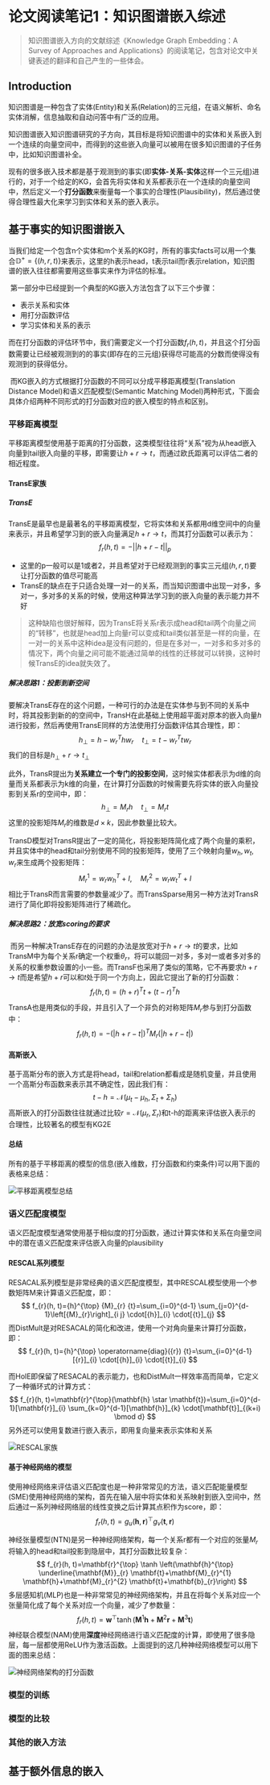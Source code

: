 # 论文阅读笔记1：知识图谱嵌入综述

> 知识图谱嵌入方向的文献综述《Knowledge Graph Embedding：A Survey of Approaches and Applications》的阅读笔记，包含对论文中关键表述的翻译和自己产生的一些体会。



## Introduction

​		知识图谱是一种包含了实体(Entity)和关系(Relation)的三元组，在语义解析、命名实体消解，信息抽取和自动问答中有广泛的应用。

​		知识图谱嵌入知识图谱研究的子方向，其目标是将知识图谱中的实体和关系嵌入到一个连续的向量空间中，而得到的这些嵌入向量可以被用在很多知识图谱的子任务中，比如知识图谱补全。

​		现有的很多嵌入技术都是基于观测到的事实(即**实体-关系-实体**这样一个三元组)进行的，对于一个给定的KG，会首先将实体和关系都表示在一个连续的向量空间中，然后定义一个**打分函数**来衡量每一个事实的合理性(Plausibility)，然后通过使得合理性最大化来学习到实体和关系的嵌入表示。

## 基于事实的知识图谱嵌入

​		当我们给定一个包含n个实体和m个关系的KG时，所有的事实facts可以用一个集合$\mathbb{D}^+=\left\{(h,r,t)\right\}$来表示，这里的h表示head，t表示tail而r表示relation，知识图谱的嵌入往往都需要用这些事实来作为评估的标准。

​		第一部分中已经提到一个典型的KG嵌入方法包含了以下三个步骤：

- 表示关系和实体
- 用打分函数评估
- 学习实体和关系的表示

而在打分函数的评估环节中，我们需要定义一个打分函数$f_r(h,t)$，并且这个打分函数需要让已经被观测到的的事实(即存在的三元组)获得尽可能高的分数而使得没有观测到的获得低分。

​		而KG嵌入的方式根据打分函数的不同可以分成平移距离模型(Translation Distance Model)和语义匹配模型(Semantic Matching Model)两种形式，下面会具体介绍两种不同形式的打分函数对应的嵌入模型的特点和区别。

### 平移距离模型

​		平移距离模型使用基于距离的打分函数，这类模型往往将“关系”视为从head嵌入向量到tail嵌入向量的平移，即需要让$h+r\rightarrow t$，而通过欧氏距离可以评估二者的相近程度。

#### TransE家族

##### TransE

​		TransE是最早也是最著名的平移距离模型，它将实体和关系都用d维空间中的向量来表示，并且希望学习到的嵌入向量满足$h+r\rightarrow t$，而其打分函数可以表示为：
$$
f_r(h,t)=-||h+r-t||_p
$$

- 这里的p一般可以是1或者2，并且希望对于已经观测到的事实三元组$(h,r,t)$要让打分函数的值尽可能高
- TransE的缺点在于只适合处理一对一的关系，而当知识图谱中出现一对多，多对一，多对多的关系的时候，使用这种算法学习到的嵌入向量的表示能力并不好

> 这种缺陷也很好解释，因为TransE将关系r表示成head和tail两个向量之间的“转移”，也就是head加上向量r可以变成和tail类似甚至是一样的向量，在一对一的关系中这种idea是没有问题的，但是在多对一，一对多和多对多的情况下，两个向量之间可能不能通过简单的线性的迁移就可以转换，这种时候TransE的idea就失效了。

##### 解决思路1：投影到新空间

​		要解决TransE存在的这个问题，一种可行的办法是在实体参与到不同的关系中时，将其投影到新的的空间中，TransH在此基础上使用超平面对原本的嵌入向量$h$进行投影，然后再使用TransE同样的方法使用打分函数评估其合理性，即：
$$
h_{\perp}=h-w_r^Thw_r\quad t_{\perp}=t-w_r^Ttw_r
$$
我们的目标是$h_{\perp}+r\rightarrow t_{\perp}$ 

​		此外，TransR提出为**关系建立一个专门的投影空间**，这时候实体都表示为d维的向量而关系都表示为k维的向量，在计算打分函数的时候需要先将实体的嵌入向量投影到关系r的空间中，即：
$$
h_{\perp}=M_rh\quad t_{\perp}=M_rt
$$
这里的投影矩阵$M_r$的维数是$d\times k$，因此参数量比较大。

​		TransD模型对TransR提出了一定的简化，将投影矩阵简化成了两个向量的乘积，并且实体中的head和tail分别使用不同的投影矩阵，使用了三个映射向量$w_h,w_t,w_r$来生成两个投影矩阵：
$$
M_r^1=w_rw_h^T+I,\quad M_r^2=w_rw_t^T+I
$$
相比于TransR而言需要的参数量减少了。而TransSparse用另一种方法对TransR进行了简化即将投影矩阵进行了稀疏化。

##### 解决思路2：放宽scoring的要求

​		而另一种解决TransE存在的问题的办法是放宽对于$h+r\rightarrow t$的要求，比如TransM中为每个关系r确定一个权重$\theta_r$，将可以能回一对多，多对一或者多对多的关系的权重参数设置的小一些。而TransF也采用了类似的策略，它不再要求$h+r\rightarrow t$而是希望$h+r$可以和$t$处于同一个方向上，因此它提出了新的打分函数：
$$
f_r(h,t)=(h+r)^Tt+(t-r)^Th
$$
​		TransA也是用类似的手段，并且引入了一个非负的对称矩阵$M_r$参与到打分函数中：
$$
f_r(h,t)=-(|h+r-t|)^TM_r(|h+r-t|)
$$

#### 高斯嵌入

​		基于高斯分布的嵌入方式是将head，tail和relation都看成是随机变量，并且使用一个高斯分布函数来表示其不确定性，因此我们有：
$$
t-h=\mathcal N(\mu_t-\mu_h,\Sigma_t+\Sigma_h)
$$
高斯嵌入的打分函数往往就通过比较$r=\mathcal N(\mu_r,\Sigma_r)$和t-h的距离来评估嵌入表示的合理性，比较著名的模型有KG2E

#### 总结

​		所有的基于平移距离的模型的信息(嵌入维数，打分函数和约束条件)可以用下面的表格来总结：

![平移距离模型总结](static/image-20210531163300321.png)



### 语义匹配度模型

​		语义匹配度模型通常使用基于相似度的打分函数，通过计算实体和关系在向量空间中的潜在语义匹配度来评估嵌入向量的plausibility

#### RESCAL系列模型

​		RESACAL系列模型是非常经典的语义匹配度模型，其中RESCAL模型使用一个参数矩阵M来计算语义匹配度，即：
$$
f_{r}(h, t)={h}^{\top} {M}_{r} {t}=\sum_{i=0}^{d-1} \sum_{j=0}^{d-1}\left[{M}_{r}\right]_{i j} \cdot[{h}]_{i} \cdot[{t}]_{j}
$$
而DistMult是对RESACAL的简化和改进，使用一个对角向量来计算打分函数，即：
$$
f_{r}(h, t)={h}^{\top} \operatorname{diag}({r}) {t}=\sum_{i=0}^{d-1}[{r}]_{i} \cdot[{h}]_{i} \cdot[{t}]_{i}
$$

而HolE即保留了RESACAL的表示能力，也和DistMult一样效率高而简单，它定义了一种循环式的计算方式：
$$
f_{r}(h, t)=\mathbf{r}^{\top}(\mathbf{h} \star \mathbf{t})=\sum_{i=0}^{d-1}[\mathbf{r}]_{i} \sum_{k=0}^{d-1}[\mathbf{h}]_{k} \cdot[\mathbf{t}]_{(k+i) \bmod d}
$$
另外还可以使用复数进行嵌入表示，即用复向量来表示实体和关系

![RESCAL家族](static/image-20210531165326902.png)

#### 基于神经网络的模型

​		使用神经网络来评估语义匹配度也是一种非常常见的方法，语义匹配能量模型(SME)使用神经网络的架构，首先在输入层中将实体和关系映射到嵌入空间中，然后通过一系列神经网络层的线性变换之后计算其点积作为score，即：
$$
f_{r}(h, t)=g_{u}(\mathbf{h}, \mathbf{r})^{\top} g_{v}(\mathbf{t}, \mathbf{r})
$$


​		神经张量模型(NTN)是另一种神经网络架构，每一个关系r都有一个对应的张量$M_r$将输入的head和tail投影到隐层中，其打分函数比较复杂：
$$
f_{r}(h, t)=\mathbf{r}^{\top} \tanh \left(\mathbf{h}^{\top} \underline{\mathbf{M}}_{r} \mathbf{t}+\mathbf{M}_{r}^{1} \mathbf{h}+\mathbf{M}_{r}^{2} \mathbf{t}+\mathbf{b}_{r}\right)
$$
​		多层感知机(MLP)也是一种非常常见的神经网络架构，并且在将每个关系对应一个张量简化成了每个关系对应一个向量，减少了参数量：
$$
f_{r}(h, t)=\mathbf{w}^{\top} \tanh \left(\mathbf{M}^{1} \mathbf{h}+\mathbf{M}^{2} \mathbf{r}+\mathbf{M}^{3} \mathbf{t}\right)
$$
​		神经联合模型(NAM)使用**深度**神经网络进行语义匹配度的计算，即使用了很多隐层，每一层都使用ReLU作为激活函数。上面提到的这几种神经网络模型可以用下面的图来总结：

![神经网络架构的打分函数](static/image-20210531170904780.png)





### 模型的训练



### 模型的比较



### 其他的嵌入方法



## 基于额外信息的嵌入






